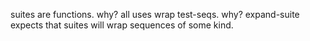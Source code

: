 suites are functions. why?
all uses wrap test-seqs. why?
expand-suite expects that suites will wrap sequences of some kind.

